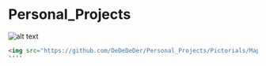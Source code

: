 # Personal_Projects
![alt text](https://github.com/DeDeDeDer/Personal_Projects/Pictorials/MapBackground_4.png)
```html
<img src="https://github.com/DeDeDeDer/Personal_Projects/Pictorials/MapBackground_4.png" height="400px" width="400px">
''''
